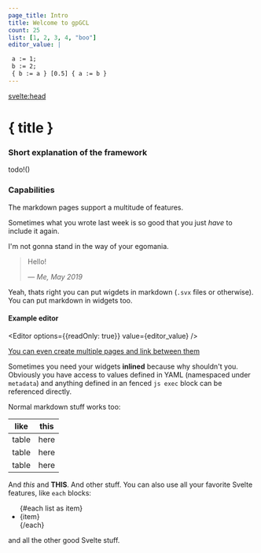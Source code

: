 ```yaml
---
page_title: Intro
title: Welcome to gpGCL
count: 25
list: [1, 2, 3, 4, "boo"]
editor_value: |

 a := 1;
 b := 2;
 { b := a } [0.5] { a := b }
---
```


<svelte:head>

  <title>{page_title}</title>
</svelte:head>

<script lang="ts">
  import Card from "$lib/components/ui/Card.svelte"
  import Editor from "$lib/components/Editor.svelte"
</script>

# { title }

### Short explanation of the framework

todo!()

### Capabilities

The markdown pages support a multitude of features.

Sometimes what you wrote last week is so good that you just _have_ to include it again.

I'm not gonna stand in the way of your egomania.

> Hello!
>
> — _Me, May 2019_

Yeah, thats right you can put wigdets in markdown (`.svx` files or otherwise). You can put markdown in widgets too.
<Card minHeight="200px">

#### Example editor

<Editor options={{readOnly: true}} value={editor_value} />
</Card>

<a href="/about">You can even create multiple pages and link between them</a>

Sometimes you need your widgets **inlined** because why shouldn't you.
Obviously you have access to values defined in YAML (namespaced under `metadata`) and anything defined in an fenced `js exec` block can be referenced directly.

Normal markdown stuff works too:

| like  | this |
| ----- | ---- |
| table | here |
| table | here |
| table | here |

And _this_ and **THIS**. And other stuff. You can also use all your favorite Svelte features, like `each` blocks:

<ul>
{#each list as item}
  <li>{item}</li>
{/each}
</ul>

and all the other good Svelte stuff.
